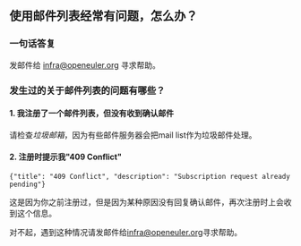 ## 使用邮件列表经常有问题，怎么办？

### 一句话答复

发邮件给 <infra@openeuler.org> 寻求帮助。

### 发生过的关于邮件列表的问题有哪些？

#### 1. 我注册了一个邮件列表，但没有收到确认邮件

请检查*垃圾邮箱*，因为有些邮件服务器会把mail list作为垃圾邮件处理。

#### 2. 注册时提示我"409 Conflict"

```
{"title": "409 Conflict", "description": "Subscription request already pending"}

```

这是因为你之前注册过，但是因为某种原因没有回复确认邮件，再次注册时上会收到这个信息。

对不起，遇到这种情况请发邮件给<infra@openeuler.org>寻求帮助。


